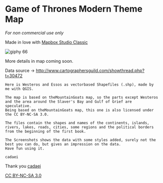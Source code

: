 # Game of Thrones Modern Theme Map

*For non commercial use only*

Made in love with [Mapbox Studio Classic](https://www.mapbox.com/mapbox-studio-classic/#darwin)


![giphy 66](https://cloud.githubusercontent.com/assets/12744420/12006036/7345ba4c-abe9-11e5-96c7-49a6b7ad0f9a.gif)

More details in map coming soon.


Data source -> http://www.cartographersguild.com/showthread.php?t=30472
```
Here is Westeros and Essos as vectorbased Shapefiles (.shp), made by me with QGIS.

The map is based on theMountainGoats map, so the parts except Westeros and the area around the Slaver's Bay and Gulf of Grief are speculative.
Being based on theMountainGoats map, this one is also licensed under the CC BY-NC-SA 3.0.

The files contain the shapes and names of the continents, islands, rivers, lakes, roads, cities, some regions and the political borders from the beginning of the first book.

The Screenshots shows the data with some styles added, surely not the best you can do, but gives an impression on the data.
Have fun using it.

cadaei
```

Thank you [cadaei](http://www.cartographersguild.com/member.php?u=95244)

[CC BY-NC-SA 3.0](http://creativecommons.org/licenses/by-nc-sa/3.0/)
